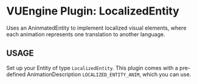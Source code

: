VUEngine Plugin: LocalizedEntity
================================

Uses an AninmatedEntity to implement localized visual elements, where each animation represents one translation to another language. 


USAGE
-----

Set up your Entity of type `LocalizedEntity`. This plugin comes with a pre-defined AnimationDescription `LOCALIZED_ENTITY_ANIM`, which you can use.
